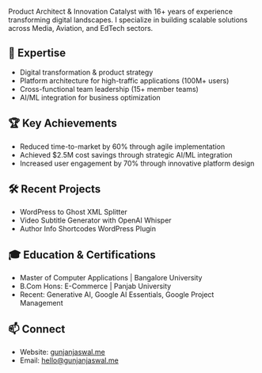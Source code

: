 Product Architect & Innovation Catalyst with 16+ years of experience transforming digital landscapes. I specialize in building scalable solutions across Media, Aviation, and EdTech sectors.

## 🚀 Expertise
- Digital transformation & product strategy
- Platform architecture for high-traffic applications (100M+ users)
- Cross-functional team leadership (15+ member teams)
- AI/ML integration for business optimization

## 🏆 Key Achievements
- Reduced time-to-market by 60% through agile implementation
- Achieved $2.5M cost savings through strategic AI/ML integration
- Increased user engagement by 70% through innovative platform design

## 🛠️ Recent Projects
- WordPress to Ghost XML Splitter
- Video Subtitle Generator with OpenAI Whisper
- Author Info Shortcodes WordPress Plugin

## 🎓 Education & Certifications
- Master of Computer Applications | Bangalore University
- B.Com Hons: E-Commerce | Panjab University
- Recent: Generative AI, Google AI Essentials, Google Project Management

## 📫 Connect
- Website: [gunjanjaswal.me](https://gunjanjaswal.me)
- Email: hello@gunjanjaswal.me
